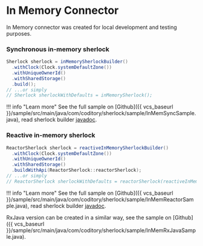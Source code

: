 # In Memory Connector

In Memory connector was created for local development and testing purposes.

### Synchronous in-memory sherlock

```java
Sherlock sherlock = inMemorySherlockBuilder()
  .withClock(Clock.systemDefaultZone())
  .withUniqueOwnerId()
  .withSharedStorage()
  .build();
// ...or simply
// Sherlock sherlockWithDefaults = inMemorySherlock();
```

!!! info "Learn more"
    See the full sample on [Github]({{ vcs_baseurl }}/sample/src/main/java/com/coditory/sherlock/sample/InMemSyncSample.java),
    read sherlock builder [javadoc](https://www.javadoc.io/page/com.coditory.sherlock/sherlock-sql/latest/com/coditory/sherlock/InMemorySherlockBuilder.html).

### Reactive in-memory sherlock

```java
ReactorSherlock sherlock = reactiveInMemorySherlockBuilder()
  .withClock(Clock.systemDefaultZone())
  .withUniqueOwnerId()
  .withSharedStorage()
  .buildWithApi(ReactorSherlock::reactorSherlock);
// ...or simply
// ReactorSherlock sherlockWithDefaults = reactorSherlock(reactiveInMemorySherlock());
```

!!! info "Learn more"
    See the full sample on [Github]({{ vcs_baseurl }}/sample/src/main/java/com/coditory/sherlock/sample/InMemReactorSample.java),
    read sherlock builder [javadoc](https://www.javadoc.io/page/com.coditory.sherlock/sherlock-sql/latest/com/coditory/sherlock/ReactiveInMemorySherlockBuilder.html).

RxJava version can be created in a similar way, see the sample on [Github]({{ vcs_baseurl }}/sample/src/main/java/com/coditory/sherlock/sample/InMemRxJavaSample.java).
